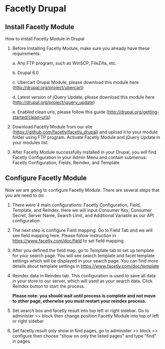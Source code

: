 Facetly Drupal
==============

Install Facetly Module
----------------------

How to install Facetly Module in Drupal

1. Before Installing Facetly Module, make sure you already have these requirements:
    
	a. Any FTP program, such as WinSCP, FileZilla, etc.

	b. Drupal 6.0

	c. Ubercart Drupal Module, please download this module here (http://drupal.org/project/ubercart)

	d. Latest version of jQuery Update, please download this module here (http://drupal.org/project/jquery_update)

	e. Enabled clean urls, please follow this guide (http://drupal.org/getting-started/clean-urls)

2. Download Facetly Module from our site (https://github.com/facetly/facetly_drupal) and upload it to your module folder using FTP program. Activate Facetly Module and jQuery Update in your modules list.

3. After Facetly Module successfully installed in your Drupal, you will find Facetly Configuration in your Admin Menu and contain submenus: Facetly Configuration, Fields, Reindex, and Template



Configure Facetly Module
------------------------

Now we are going to configure Facetly Module. There are several steps that you are need to do:

1. There were 4 main configurations: Facetly Configuration, Field, Template, and Reindex. Here we will input Consumer Key, Consumer Secret, Server Name, Search Limit, and Additional Variable as our API configuration.

2. The next step is configure Field mapping. Go to Field Tab and we will see field mapping here. Please follow instruction in https://www.facetly.com/doc/field to set field mapping.

3. After you defined the field map, go to Template tab to set up template for your search page. You will see search template and facet template settings which will be displayed in your search page. You can find more details about template settings in https://www.facetly.com/doc/template

4. Reindex data in Reindex tab. This configuration is used to save all data in your store to our server, which will used as your search data. Click Reindex button to start the process. 

	<b>Please note: you should wait until process is complete and not move to other page, otherwise you must restart your reindex process.</b>

5. Set search box and facetly result into top left or right sidebar. Go to administer >> block then change position Facetly Module into top of left or right sidebar

6. Set facetly result only show in find pages, go to administer >> block >> configure then choose "show on only the listed pages" and type "find" in pages
